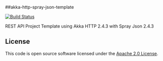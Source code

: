 
##akka-http-spray-json-template

[![Build Status](https://travis-ci.org/notvitor/akka-http-spray-json-template.svg?branch=master)](https://travis-ci.org/notvitor/akka-http-spray-json-template)

REST API Project Template using Akka HTTP 2.4.3 with Spray Json 2.4.3


## License ##

This code is open source software licensed under the [Apache 2.0 License](http://www.apache.org/licenses/LICENSE-2.0.html).